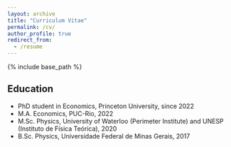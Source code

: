 ```yaml
---
layout: archive
title: "Curriculum Vitae"
permalink: /cv/
author_profile: true
redirect_from:
  - /resume
---
```


{% include base_path %}

<!--
You can download my CV [here](/files/CV_web.pdf){:target="_blank"}, or visualize it below if you browser supports it.

<iframe src="/files/CV_web.pdf#zoom=FitW" style="width: 40em;height: 57em;border: none;"></iframe>
-->

Education
----
* PhD student in Economics, Princeton University, since 2022
* M.A. Economics, PUC-Rio, 2022
* M.Sc. Physics, University of Waterloo (Perimeter Institute) and UNESP (Instituto de Física Teórica), 2020
* B.Sc. Physics, Universidade Federal de Minas Gerais, 2017